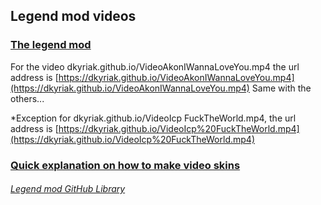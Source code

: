 ## Legend mod videos
### [The legend mod](https://legendmod.ml)


For the video dkyriak.github.io/VideoAkonIWannaLoveYou.mp4 the url address is [https://dkyriak.github.io/VideoAkonIWannaLoveYou.mp4](https://dkyriak.github.io/VideoAkonIWannaLoveYou.mp4)
Same with the others...

*Exception for dkyriak.github.io/VideoIcp FuckTheWorld.mp4, the url address is [https://dkyriak.github.io/VideoIcp%20FuckTheWorld.mp4](https://dkyriak.github.io/VideoIcp%20FuckTheWorld.mp4)

### [Quick explanation on how to make video skins](https://legendmod.ml/developers/videoskins.html)

###### [Legend mod GitHub Library](https://github.com/jimboy3100/jimboy3100.github.io)

